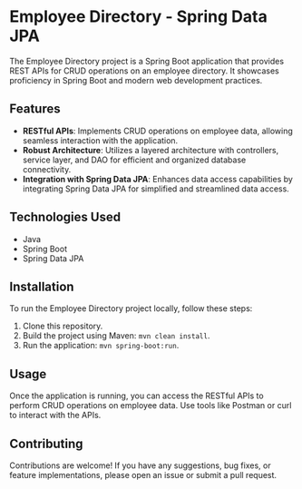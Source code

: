# Employee Directory - Spring Data JPA

The Employee Directory project is a Spring Boot application that provides REST APIs for CRUD operations on an employee directory. It showcases proficiency in Spring Boot and modern web development practices.

## Features

- **RESTful APIs**: Implements CRUD operations on employee data, allowing seamless interaction with the application.
- **Robust Architecture**: Utilizes a layered architecture with controllers, service layer, and DAO for efficient and organized database connectivity.
- **Integration with Spring Data JPA**: Enhances data access capabilities by integrating Spring Data JPA for simplified and streamlined data access.

## Technologies Used

- Java
- Spring Boot
- Spring Data JPA

## Installation

To run the Employee Directory project locally, follow these steps:

1. Clone this repository.
2. Build the project using Maven: `mvn clean install`.
3. Run the application: `mvn spring-boot:run`.

## Usage

Once the application is running, you can access the RESTful APIs to perform CRUD operations on employee data. Use tools like Postman or curl to interact with the APIs.

## Contributing

Contributions are welcome! If you have any suggestions, bug fixes, or feature implementations, please open an issue or submit a pull request.
